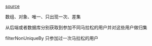[source](https://juejin.im/post/5c8a91a3e51d451e5d74ef1d)

数组、对象、唯一、只出现一次、差集

从后端或者数据库分别获取到参加不同马拉松的用户并对这些用户做归集

filterNonUniqueBy  只参加过一次马拉松的用户